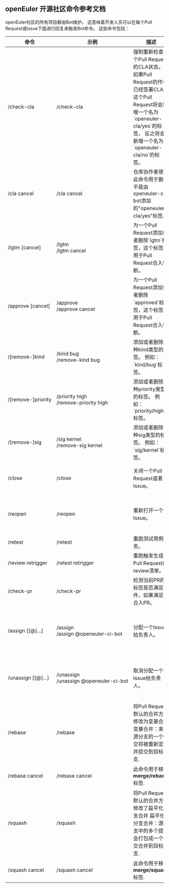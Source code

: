 ## openEuler 开源社区命令参考文档

openEuler社区的所有项目都由Bot维护。
这意味着开发人员可以在每个Pull Request或Issue下面进行回复来触发Bot命令。
这些命令包括：

<table class="command">
    <thead>
        <tr>
            <th>命令</th>
            <th width="25%">示例</th>
            <th>描述</th>
            <th>谁能使用</th>
        </tr>
    </thead>
    <tbody>
        <tr>
            <td>
                /check-cla
            </td>
            <td style="white-space:nowrap;">
                /check-cla
            </td>
            <td>
                强制重新检查一个Pull Request的CLA状态。
                如果Pull Request的作者已经签署CLA，
                这个Pull Request将会新增一个名为`openeuler-cla/yes`的标签，
                反之将会新增一个名为`openeuler-cla/no`的标签。
            </td>
            <td>
                任何人
            </td>
        </tr>
        <tr>
            <td>
                /cla cancel
            </td>
            <td style="white-space:nowrap;">
                /cla cancel
            </td>
            <td>
                仓库协作者使用此命令用于删除不是由openeuler-ci-bot添加的"openeuler-cla/yes"标签.
            </td>
            <td>
                仓库的成员以及管理员（Maintainers,Committers以及Repo_Admins）.
            </td>
        </tr>
        <tr>
            <td>
                /lgtm [cancel]
            </td>
            <td style="white-space:nowrap;">
                /lgtm
                <br/>
                /lgtm cancel
            </td>
            <td>
                为一个Pull Request添加或者删除`lgtm`标签，这个标签将用于Pull Request合入判断。
            </td>
            <td>
                仓库的成员以及管理员（Maintainers,Committers以及Repo_Admins）。Pull Request作者能使用`/lgtm cancel`命令，但是不能使用`/lgtm`命令。
            </td>
        </tr>
        <tr>
            <td>
                /approve [cancel]
            </td>
            <td style="white-space:nowrap;">
                /approve
                <br/>
                /approve cancel
            </td>
            <td>
                为一个Pull Request添加或者删除`approved`标签，这个标签将用于Pull Request合入判断。
            </td>
            <td>
                仓库的成员以及管理员（Maintainers,Committers以及Repo_Admins）。
            </td>
        </tr>
        <tr>
            <td>
                /[remove-]kind
            </td>
            <td style="white-space:nowrap;">
                /kind bug
                <br/>
                /remove-kind bug
            </td>
            <td>
                添加或者删除这种kind类型的标签。
                例如：`kind/bug`标签。
            </td>
            <td>
                任何人都能在一个Pull Request或者Issue上触发这种命令。
            </td>
        </tr>
        <tr>
            <td>
                /[remove-]priority
            </td>
            <td style="white-space:nowrap;">
                /priority high
                <br/>
                /remove-priority high
            </td>
            <td>
                添加或者删除这种priority类型的标签。
                例如：`priority/high`标签。
            </td>
            <td>
                任何人都能在一个Pull Request或者Issue上触发这种命令。
            </td>
        </tr>
        <tr>
            <td>
                /[remove-]sig
            </td>
            <td style="white-space:nowrap;">
                /sig kernel
                <br/>
                /remove-sig kernel
            </td>
            <td>
                添加或者删除这种sig类型的标签。
                例如：`sig/kernel`标签。
            </td>
            <td>
                任何人都能在一个Pull Request或者Issue上触发这种命令。
            </td>
        </tr>
        <tr>
            <td>
                /close
            </td>
            <td style="white-space:nowrap;">
                /close
            </td>
            <td>
                关闭一个Pull Request或者Issue。
            </td>
            <td>
                作者和仓库的成员以及管理员（Maintainers,Committers以及Repo_Admins）。
            </td>
        </tr>
        <tr>
            <td>
                /reopen
            </td>
            <td style="white-space:nowrap;">
                /reopen
            </td>
            <td>
                重新打开一个Issue。
            </td>
            <td>
                作者和仓库的成员以及管理员（Maintainers,Committers以及Repo_Admins）能触发命令。
            </td>
        </tr>
        <tr>
            <td>
                /retest
            </td>
            <td style="white-space:nowrap;">
                /retest
            </td>
            <td>
                重跑测试用例任务。
            </td>
            <td>
                任何人都能在一个Pull Request上触发这种命令。
            </td>
        </tr>
        <tr>
            <td>
                /review retrigger
            </td>
            <td style="white-space:nowrap;">
                /retest retrigger
            </td>
            <td>
                重跑触发生成Pull Request的review清单。
            </td>
            <td>
                任何人都能在一个Pull Request上触发这种命令。
            </td>
        </tr>
		 <tr>
            <td>
                /check-pr
            </td>
            <td style="white-space:nowrap;">
                /check-pr
            </td>
            <td>
                检测当前PR的标签是否满足条件，如果满足即合入PR。
            </td>
            <td>
                任何人都能在一个Pull Request上触发这种命令。
            </td>
        </tr>
        <tr>
            <td>
                /assign [[@]...]
            </td>
            <td style="white-space:nowrap;">
                /assign
                <br/>
                /assign @openeuler-ci-bot
            </td>
            <td>
                分配一个Issue给负责人。
            </td>
            <td>
                任何人都能在一个Issue上触发这种命令，
                但是目标负责人必须是这个组织的一个成员。
                如果没有指定目标负责人，这表明这个Issue会分配给自己。
            </td>
        </tr>
        <tr>
            <td>
                /unassign [[@]...]
            </td>
            <td style="white-space:nowrap;">
                /unassign
                <br/>
                /unassign @openeuler-ci-bot
            </td>
            <td>
                取消分配一个Issue给负责人。
            </td>
            <td>
                任何人都能在一个Issue上触发这种命令，
                但是目标负责人必须是这个组织的一个成员。
                如果没有指定目标负责人，这表明这个Issue会取消分配给自己。
            </td>
        </tr>
        <tr>
            <td>
                /rebase
            </td>
            <td style="white-space:nowrap;">
                /rebase
            </td>
            <td>
                将Pull Request默认的合并方式修改为变基合并
                变基合并：来自源分支的一个提交将被重新定位并提交到目标分支.
            </td>
            <td>
                仓库的成员以及管理员（Maintainers,Committers以及Repo_Admins）.
            </td>
        </tr>
        <tr>
            <td>
                /rebase cancel
            </td>
            <td style="white-space:nowrap;">
                /rebase cancel
            </td>
            <td>
                此命令用于移除<strong>merge/rebase</strong>标签.
            </td>
            <td>
                仓库的成员以及管理员（Maintainers,Committers以及Repo_Admins）.
            </td>
        </tr>
        <tr>
            <td>
                /squash
            </td>
            <td style="white-space:nowrap;">
                /squash
            </td>
            <td>
                将Pull Request默认的合并方式修改了扁平化分支合并
                扁平化分支合并：源分支中的多个提交会打包成一个提交合并到目标分支.
            </td>
            <td>
                仓库的成员以及管理员（Maintainers,Committers以及Repo_Admins）.
            </td>
        </tr>
        <tr>
            <td>
                /squash cancel
            </td>
            <td style="white-space:nowrap;">
                /squash cancel
            </td>
            <td>
                此命令用于移除<strong>merge/squash</strong>标签.
            </td>
            <td>
                仓库的成员以及管理员（Maintainers,Committers以及Repo_Admins）.
            </td>
        </tr>
    </tbody>
</table>
